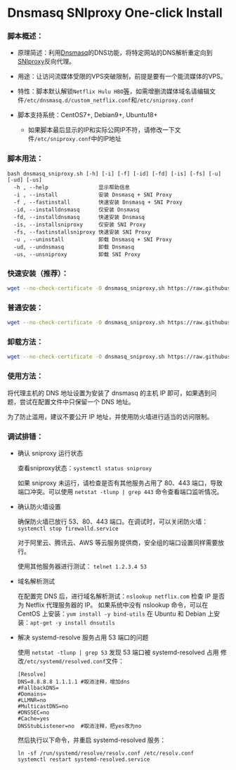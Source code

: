 # Dnsmasq SNIproxy One-click Install

### 脚本概述：

* 原理简述：利用[Dnsmasq](http://thekelleys.org.uk/dnsmasq/doc.html)的DNS功能，将特定网站的DNS解析重定向到[SNIproxy](https://github.com/dlundquist/sniproxy)反向代理。

* 用途：让访问流媒体受限的VPS突破限制，前提是要有一个能流媒体的VPS。

* 特性：脚本默认解锁`Netflix Hulu HBO`[等](https://github.com/myxuchangbin/dnsmasq_sniproxy_install/blob/master/proxy-domains.txt)，如需增删流媒体域名请编辑文件`/etc/dnsmasq.d/custom_netflix.conf`和`/etc/sniproxy.conf`

* 脚本支持系统：CentOS7+, Debian9+, Ubuntu18+
    * 如果脚本最后显示的IP和实际公网IP不符，请修改一下文件`/etc/sniproxy.conf`中的IP地址

### 脚本用法：

    bash dnsmasq_sniproxy.sh [-h] [-i] [-f] [-id] [-fd] [-is] [-fs] [-u] [-ud] [-us]
      -h , --help                显示帮助信息
      -i , --install             安装 Dnsmasq + SNI Proxy
      -f , --fastinstall         快速安装 Dnsmasq + SNI Proxy
      -id, --installdnsmasq      仅安装 Dnsmasq
      -fd, --installdnsmasq      快速安装 Dnsmasq
      -is, --installsniproxy     仅安装 SNI Proxy
      -fs, --fastinstallsniproxy 快速安装 SNI Proxy
      -u , --uninstall           卸载 Dnsmasq + SNI Proxy
      -ud, --undnsmasq           卸载 Dnsmasq
      -us, --unsniproxy          卸载 SNI Proxy

### 快速安装（推荐）：
``` Bash
wget --no-check-certificate -O dnsmasq_sniproxy.sh https://raw.githubusercontent.com/Sysrous/dnsmasq_sniproxy_install/refs/heads/master/dnsmasq_sniproxy.sh && bash dnsmasq_sniproxy.sh -f
```

### 普通安装：
``` Bash
wget --no-check-certificate -O dnsmasq_sniproxy.sh https://raw.githubusercontent.com/Sysrous/dnsmasq_sniproxy_install/refs/heads/master/dnsmasq_sniproxy.sh && bash dnsmasq_sniproxy.sh -i
```

### 卸载方法：
``` Bash
wget --no-check-certificate -O dnsmasq_sniproxy.sh https://raw.githubusercontent.com/Sysrous/dnsmasq_sniproxy_install/refs/heads/master/dnsmasq_sniproxy.sh && bash dnsmasq_sniproxy.sh -u
```

### 使用方法：
将代理主机的 DNS 地址设置为安装了 dnsmasq 的主机 IP 即可，如果遇到问题，尝试在配置文件中只保留一个 DNS 地址。

为了防止滥用，建议不要公开 IP 地址，并使用防火墙进行适当的访问限制。

### 调试排错：
- 确认 sniproxy 运行状态

  查看sniproxy状态：`systemctl status sniproxy`

  如果 sniproxy 未运行，请检查是否有其他服务占用了 80、443 端口，导致端口冲突。可以使用 `netstat -tlunp | grep 443` 命令查看端口监听情况。

- 确认防火墙设置

  确保防火墙已放行 53、80、443 端口。在调试时，可以关闭防火墙： `systemctl stop firewalld.service`

  对于阿里云、腾讯云、AWS 等云服务提供商，安全组的端口设置同样需要放行。
  
  使用其他服务器进行测试： `telnet 1.2.3.4 53` 

- 域名解析测试

  在配置完 DNS 后，进行域名解析测试：`nslookup netflix.com` 检查 IP 是否为 Netflix 代理服务器的 IP。
  如果系统中没有 nslookup 命令，可以在 CentOS 上安装：`yum install -y bind-utils` 在 Ubuntu 和 Debian 上安装：`apt-get -y install dnsutils`

- 解决 systemd-resolve 服务占用 53 端口的问题
  
  使用 `netstat -tlunp | grep 53` 发现 53 端口被 systemd-resolved 占用
  修改`/etc/systemd/resolved.conf`文件：
  ```
  [Resolve]
  DNS=8.8.8.8 1.1.1.1 #取消注释，增加dns
  #FallbackDNS=
  #Domains=
  #LLMNR=no
  #MulticastDNS=no
  #DNSSEC=no
  #Cache=yes
  DNSStubListener=no  #取消注释，把yes改为no
  ```
  然后执行以下命令，并重启 systemd-resolved 服务：
  ```
  ln -sf /run/systemd/resolve/resolv.conf /etc/resolv.conf
  systemctl restart systemd-resolved.service
  ```
